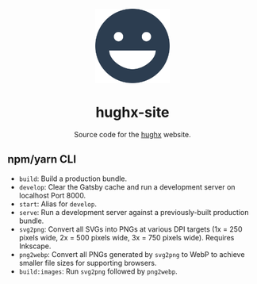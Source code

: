 <p align="center"><img src="https://raw.githubusercontent.com/HughxDev/hughx-site/master/src/images/hughx-logo-face.png" width="150" alt="logo" /></p>

<h1 align="center">hughx-site</h1>

<p align="center">Source code for the <a href="https://hughx.dev">hughx</a> website.</p>

## npm/yarn CLI

- `build`: Build a production bundle.
- `develop`: Clear the Gatsby cache and run a development server on localhost Port 8000.
- `start`: Alias for `develop`.
- `serve`: Run a development server against a previously-built production bundle.
- `svg2png`: Convert all SVGs into PNGs at various DPI targets (1x = 250 pixels wide, 2x = 500 pixels wide, 3x = 750 pixels wide). Requires Inkscape.
- `png2webp`: Convert all PNGs generated by `svg2png` to WebP to achieve smaller file sizes for supporting browsers.
- `build:images`: Run `svg2png` followed by `png2webp`.